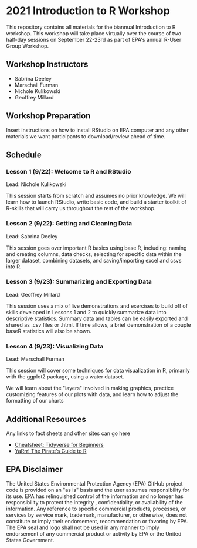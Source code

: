 # 2021 Introduction to R Workshop
This repository contains all materials for the biannual Introduction to R workshop. This workshop will take place virtually over the course of two half-day sessions on September 22-23rd as part of EPA's annual R-User Group Workshop.

## Workshop Instructors
- Sabrina Deeley
- Marschall Furman
- Nichole Kulikowski
- Geoffrey Millard

## Workshop Preparation
Insert instructions on how to install RStudio on EPA computer and any other materials we want participants to download/review ahead of time.

## Schedule
### Lesson 1 (9/22): Welcome to R and RStudio
Lead: Nichole Kulikowski

This session starts from scratch and assumes no prior knowledge. We will learn how to launch RStudio, write basic code, and build a starter toolkit of R-skills that will carry us throughout the rest of the workshop.

### Lesson 2 (9/22): Getting and Cleaning Data
Lead: Sabrina Deeley

This session goes over important R basics using base R, including: naming and creating columns, data checks, selecting for specific data within the larger dataset, combining datasets, and saving/importing excel and csvs into R.

### Lesson 3 (9/23): Summarizing and Exporting Data
Lead: Geoffrey Millard

This session uses a mix of live demonstrations and exercises to build off of skills developed in Lessons 1 and 2 to quickly summarize data into descriptive statistics.  Summary data and tables can be easily exported and shared as .csv files or .html.  If time allows, a brief demonstration of a couple baseR statistics will also be shown.

### Lesson 4 (9/23): Visualizing Data
Lead: Marschall Furman

This session will cover some techniques for data visualization in R, 
primarily with the ggplot2 package, using a water dataset. 

We will learn about the "layers" involved in making graphics, practice customizing 
features of our plots with data, and learn how to adjust the formatting of our charts

## Additional Resources
Any links to fact sheets and other sites can go here
- [Cheatsheet: Tidyverse for Beginners](https://s3.amazonaws.com/assets.datacamp.com/blog_assets/Tidyverse+Cheat+Sheet.pdf)
- [YaRrr! The Pirate's Guide to R](https://bookdown.org/ndphillips/YaRrr/)

## EPA Disclaimer
The United States Environmental Protection Agency (EPA) GitHub project code is provided on an "as is" basis and the user assumes responsibility for its use. EPA has relinquished control of the information and no longer has responsibility to protect the integrity , confidentiality, or availability of the information. Any reference to specific commercial products, processes, or services by service mark, trademark, manufacturer, or otherwise, does not constitute or imply their endorsement, recommendation or favoring by EPA. The EPA seal and logo shall not be used in any manner to imply endorsement of any commercial product or activity by EPA or the United States Government.
